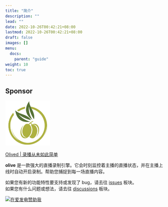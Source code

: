 ```yaml
---
title: "简介"
description: ""
lead: ""
date: 2022-10-26T00:42:21+08:00
lastmod: 2022-10-26T00:42:21+08:00
draft: false
images: []
menu:
  docs:
    parent: "guide"
weight: 10
toc: true
---
```


## Sponsor

<a href="https://olived.app" target="_blank">
  <img src="https://raw.githubusercontent.com/go-olive/brand-kit/main/icon/appicon.png" width=142 height=142 />
</a>

[Olived | 录播从未如此简单](https://olived.app)

**olive** 是一款强大的直播录制引擎。它会时刻监控着主播的直播状态，并在主播上线时自动开启录制。帮助您捕捉到每一场直播内容。

如果您有新的功能特性要支持或发现了 bug，请去往 [issues](https://github.com/go-olive/olive/issues) 板块。<br/>如果您有什么问题或想法，请去往 [discussions](https://github.com/go-olive/olive/discussions) 板块。

<a href="https://afdian.net/@luxcgo" target="_blank" title="在爱发电赞助我"><img alt="在爱发电赞助我" src="./../support-on-afdian.svg"></a>
